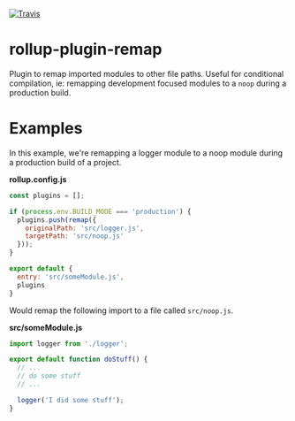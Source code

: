 [![Travis](https://travis-ci.com/Shopify/rollup-plugin-remap.svg?branch=master)](https://travis-ci.com/Shopify/rollup-plugin-remap)

rollup-plugin-remap
===

Plugin to remap imported modules to other file paths. Useful for conditional
compilation, ie: remapping development focused modules to a `noop` during a
production build.

# Examples

In this example, we're remapping a logger module to a noop module during a
production build of a project.

__rollup.config.js__
```js
const plugins = [];

if (process.env.BUILD_MODE === 'production') {
  plugins.push(remap({
    originalPath: 'src/logger.js',
    targetPath: 'src/noop.js'
  }));
}

export default {
  entry: 'src/someModule.js',
  plugins
}
```

Would remap the following import to a file called `src/noop.js`.

__src/someModule.js__
```js
import logger from './logger';

export default function doStuff() {
  // ...
  // do some stuff
  // ...

  logger('I did some stuff');
}
```
